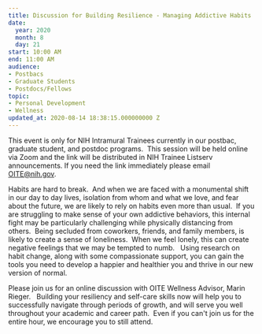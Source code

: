 ```yaml
---
title: Discussion for Building Resilience - Managing Addictive Habits
date:
  year: 2020
  month: 8
  day: 21
start: 10:00 AM
end: 11:00 AM
audience:
- Postbacs
- Graduate Students
- Postdocs/Fellows
topic:
- Personal Development
- Wellness
updated_at: 2020-08-14 18:38:15.000000000 Z
---
```

This event is only for NIH Intramural Trainees currently in our postbac,
graduate student, and postdoc programs.  This session will be held
online via Zoom and the link will be distributed in NIH Trainee Listserv
announcements. If you need the link immediately please email
OITE@nih.gov. 

Habits are hard to break.  And when we are faced with a monumental shift
in our day to day lives, isolation from whom and what we love, and fear
about the future, we are likely to rely on habits even more than usual. 
If you are struggling to make sense of your own addictive behaviors,
this internal fight may be particularly challenging while physically
distancing from others.  Being secluded from coworkers, friends, and
family members, is likely to create a sense of loneliness.  When we feel
lonely, this can create negative feelings that we may be tempted to
numb.   Using research on habit change, along with some compassionate
support, you can gain the tools you need to develop a happier and
healthier you and thrive in our new version of normal.

Please join us for an online discussion with OITE Wellness Advisor,
Marin Rieger.   Building your resiliency and self-care skills now will
help you to successfully navigate through periods of growth, and will
serve you well throughout your academic and career path.  Even if you
can't join us for the entire hour, we encourage you to still attend.  

 

 
